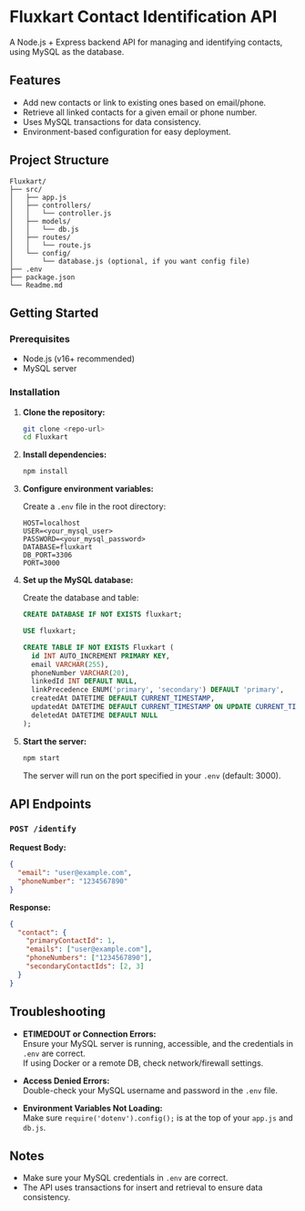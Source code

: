 # Fluxkart Contact Identification API

A Node.js + Express backend API for managing and identifying contacts, using MySQL as the database.

## Features

- Add new contacts or link to existing ones based on email/phone.
- Retrieve all linked contacts for a given email or phone number.
- Uses MySQL transactions for data consistency.
- Environment-based configuration for easy deployment.

## Project Structure

```
Fluxkart/
├── src/
│   ├── app.js
│   ├── controllers/
│   │   └── controller.js
│   ├── models/
│   │   └── db.js
│   ├── routes/
│   │   └── route.js
│   └── config/
│       └── database.js (optional, if you want config file)
├── .env
├── package.json
└── Readme.md
```

## Getting Started

### Prerequisites

- Node.js (v16+ recommended)
- MySQL server

### Installation

1. **Clone the repository:**
   ```sh
   git clone <repo-url>
   cd Fluxkart
   ```

2. **Install dependencies:**
   ```sh
   npm install
   ```

3. **Configure environment variables:**

   Create a `.env` file in the root directory:

   ```
   HOST=localhost
   USER=<your_mysql_user>
   PASSWORD=<your_mysql_password>
   DATABASE=fluxkart
   DB_PORT=3306
   PORT=3000
   ```

4. **Set up the MySQL database:**

   Create the database and table:

   ```sql
   CREATE DATABASE IF NOT EXISTS fluxkart;

   USE fluxkart;

   CREATE TABLE IF NOT EXISTS Fluxkart (
     id INT AUTO_INCREMENT PRIMARY KEY,
     email VARCHAR(255),
     phoneNumber VARCHAR(20),
     linkedId INT DEFAULT NULL,
     linkPrecedence ENUM('primary', 'secondary') DEFAULT 'primary',
     createdAt DATETIME DEFAULT CURRENT_TIMESTAMP,
     updatedAt DATETIME DEFAULT CURRENT_TIMESTAMP ON UPDATE CURRENT_TIMESTAMP,
     deletedAt DATETIME DEFAULT NULL
   );
   ```

5. **Start the server:**
   ```sh
   npm start
   ```
   The server will run on the port specified in your `.env` (default: 3000).

## API Endpoints

### `POST /identify`

**Request Body:**
```json
{
  "email": "user@example.com",
  "phoneNumber": "1234567890"
}
```

**Response:**
```json
{
  "contact": {
    "primaryContactId": 1,
    "emails": ["user@example.com"],
    "phoneNumbers": ["1234567890"],
    "secondaryContactIds": [2, 3]
  }
}
```

## Troubleshooting

- **ETIMEDOUT or Connection Errors:**  
  Ensure your MySQL server is running, accessible, and the credentials in `.env` are correct.  
  If using Docker or a remote DB, check network/firewall settings.

- **Access Denied Errors:**  
  Double-check your MySQL username and password in the `.env` file.

- **Environment Variables Not Loading:**  
  Make sure `require('dotenv').config();` is at the top of your `app.js` and `db.js`.

## Notes

- Make sure your MySQL credentials in `.env` are correct.
- The API uses transactions for insert and retrieval to ensure data consistency.


